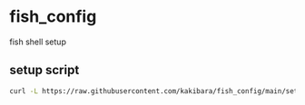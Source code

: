 # fish_config
fish shell setup

## setup script

```bash
curl -L https://raw.githubusercontent.com/kakibara/fish_config/main/setup_fish.sh | bash
```
